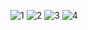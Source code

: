 
![1](https://github.com/user-attachments/assets/54d496e3-8368-4ea6-8491-584b1d08e955)
![2](https://github.com/user-attachments/assets/41fdcebb-bdc8-4c64-9f3c-c7cd4626fa94)
![3](https://github.com/user-attachments/assets/9bba02d7-ab12-47f3-a964-6ea656c10363)
![4](https://github.com/user-attachments/assets/4ba312db-13c9-4c0b-9ec2-e6e18d151415) 
